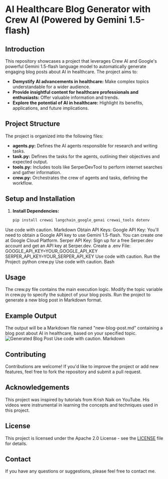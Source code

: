 # AI Healthcare Blog Generator with Crew AI (Powered by Gemini 1.5-flash)

## Introduction

This repository showcases a project that leverages Crew AI and Google's powerful Gemini 1.5-flash language model to automatically generate engaging blog posts about AI in healthcare. The project aims to:

* **Demystify AI advancements in healthcare:** Make complex topics understandable for a wider audience.
* **Provide insightful content for healthcare professionals and enthusiasts:** Offer valuable information and trends.
* **Explore the potential of AI in healthcare:** Highlight its benefits, applications, and future implications.

## Project Structure

The project is organized into the following files:

* **agents.py:** Defines the AI agents responsible for research and writing tasks.
* **task.py:** Defines the tasks for the agents, outlining their objectives and expected output.
* **tools.py:** Includes tools like SerperDevTool to perform internet searches and gather information.
* **crew.py:** Orchestrates the crew of agents and tasks, defining the workflow.

## Setup and Installation

1. **Install Dependencies:**
   ```bash
   pip install crewai langchain_google_genai crewai_tools dotenv
Use code with caution.
Markdown
Obtain API Keys:
Google API Key: You'll need to obtain a Google API key to use Gemini 1.5-flash. You can create one at Google Cloud Platform.
Serper API Key: Sign up for a free Serper.dev account and get an API key at Serper.dev.
Create a .env File:
GOOGLE_API_KEY=YOUR_GOOGLE_API_KEY
SERPER_API_KEY=YOUR_SERPER_API_KEY
Use code with caution.
Run the Project:
python crew.py
Use code with caution.
Bash

## Usage
The crew.py file contains the main execution logic.
Modify the topic variable in crew.py to specify the subject of your blog posts.
Run the project to generate a new blog post in Markdown format.

## Example Output
The output will be a Markdown file named "new-blog-post.md" containing a blog post about AI in healthcare, based on your specified topic.
![Generated Blog Post](Results/4_Result.jpg)
Use code with caution.
Markdown

## Contributing
Contributions are welcome! If you'd like to improve the project or add new features, feel free to fork the repository and submit a pull request.

## Acknowledgements
This project was inspired by tutorials from Krish Naik on YouTube. 
His videos were instrumental in learning the concepts and techniques used in this project.

## License
This project is licensed under the Apache 2.0 License - see the [LICENSE](LICENSE) file for details.

## Contact
If you have any questions or suggestions, please feel free to contact me.